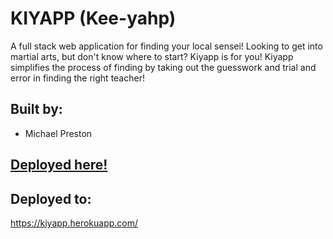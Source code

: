 # KIYAPP (Kee-yahp)

A full stack web application for finding your local sensei!  Looking to get into martial arts, but don't know where to start?  Kiyapp is for you!  Kiyapp simplifies the process of finding by taking out the guesswork and trial and error in finding the right teacher!

## Built by:
* Michael Preston

## [Deployed here!](https://kiyapp.herokuapp.com/)




## Deployed to:
https://kiyapp.herokuapp.com/